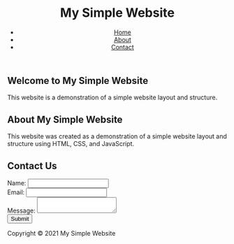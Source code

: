 <!DOCTYPE html>
<html>
<head>
  <title>My Simple Website</title>
  <link rel="stylesheet" type="text/css" href="styles.css">
</head>
<body>
  <header>
    <h1>My Simple Website</h1>
    <nav>
      <ul>
        <li><a href="#home">Home</a></li>
        <li><a href="#about">About</a></li>
        <li><a href="#contact">Contact</a></li>
      </ul>
    </nav>
  </header>
  <main>
    <section id="home">
      <h2>Welcome to My Simple Website</h2>
      <p>This website is a demonstration of a simple website layout and structure.</p>
    </section>
    <section id="about">
      <h2>About My Simple Website</h2>
      <p>This website was created as a demonstration of a simple website layout and structure using HTML, CSS, and JavaScript.</p>
    </section>
    <section id="contact">
      <h2>Contact Us</h2>
      <form>
        <label for="name">Name:</label>
        <input type="text" id="name" name="name">
        <br>
        <label for="email">Email:</label>
        <input type="email" id="email" name="email">
        <br>
        <label for="message">Message:</label>
        <textarea id="message" name="message"></textarea>
        <br>
        <input type="submit" value="Submit">
      </form>
    </section>
  </main>
  <footer>
    <p>Copyright © 2021 My Simple Website</p>
  </footer>
</body>
</html>
